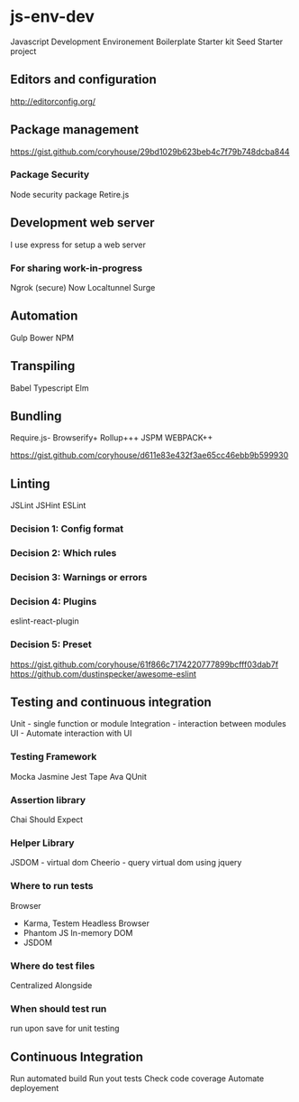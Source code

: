 # js-env-dev
Javascript Development Environement
Boilerplate
Starter kit
Seed
Starter project

## Editors and configuration

http://editorconfig.org/

## Package management

https://gist.github.com/coryhouse/29bd1029b623beb4c7f79b748dcba844

### Package Security 
Node security package
Retire.js

## Development web server

I use express for setup a web server

### For sharing work-in-progress

Ngrok (secure)
Now
Localtunnel
Surge


## Automation
Gulp 
Bower
NPM

## Transpiling

Babel
Typescript
Elm

## Bundling

Require.js-
Browserify+
Rollup+++
JSPM
WEBPACK++

https://gist.github.com/coryhouse/d611e83e432f3ae65cc46ebb9b599930

## Linting

JSLint
JSHint
ESLint

### Decision 1: Config format
### Decision 2: Which rules
### Decision 3: Warnings or errors
### Decision 4: Plugins
eslint-react-plugin

### Decision 5: Preset

https://gist.github.com/coryhouse/61f866c7174220777899bcfff03dab7f
https://github.com/dustinspecker/awesome-eslint

## Testing and continuous integration
Unit - single function or module
Integration - interaction between modules
UI - Automate interaction with UI

### Testing Framework

Mocka
Jasmine
Jest
Tape
Ava
QUnit

### Assertion library

Chai
Should
Expect

### Helper Library

JSDOM - virtual dom
Cheerio - query virtual dom using jquery

### Where to run tests

Browser
  - Karma, Testem
Headless Browser
  - Phantom JS
In-memory DOM
  - JSDOM

### Where do test files
Centralized
Alongside

### When should test run

run upon save for unit testing

## Continuous Integration

Run automated build
Run yout tests
Check code coverage 
Automate deployement









